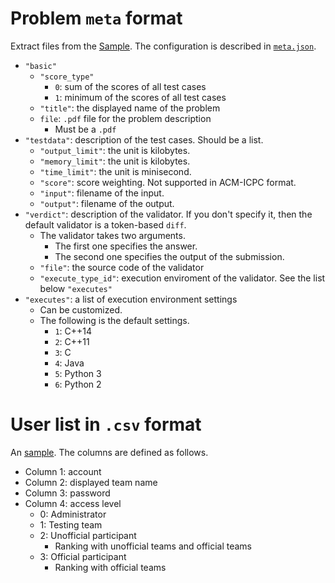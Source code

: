 # Problem `meta` format

Extract files from the [Sample](problem_meta.zip). The configuration is described in [`meta.json`](meta.json).

+   `"basic"`
    +   `"score_type"`
        +   `0`: sum of the scores of all test cases
        +   `1`: minimum of the scores of all test cases
    +   `"title"`: the displayed name of the problem
    +   `file`: `.pdf` file for the problem description
        +   Must be a `.pdf`
+   `"testdata"`: description of the test cases. Should be a list.
    +   `"output_limit"`: the unit is kilobytes.
    +   `"memory_limit"`: the unit is kilobytes.
    +   `"time_limit"`: the unit is minisecond.
    +   `"score"`: score weighting. Not supported in ACM-ICPC format.
    +   `"input"`: filename of the input.
    +   `"output"`: filename of the output.
+   `"verdict"`: description of the validator. If you don't specify it, then the default validator is a token-based `diff`.
    +   The validator takes two arguments.
        +   The first one specifies the answer.
        +   The second one specifies the output of the submission.
    +   `"file"`: the source code of the validator
    +   `"execute_type_id"`: execution enviroment of the validator. See the list below `"executes"`
+   `"executes"`: a list of execution environment settings
    +   Can be customized.
    +   The following is the default settings.
        +   `1`: C++14
        +   `2`: C++11
        +   `3`: C
        +   `4`: Java
        +   `5`: Python 3
        +   `6`: Python 2

# User list in `.csv` format

An [sample](user_list.csv). The columns are defined as follows.
+   Column 1: account
+   Column 2: displayed team name
+   Column 3: password
+   Column 4: access level
    +   0: Administrator
    +   1: Testing team
    +   2: Unofficial participant
        +   Ranking with unofficial teams and official teams
    +   3: Official participant
        +   Ranking with official teams